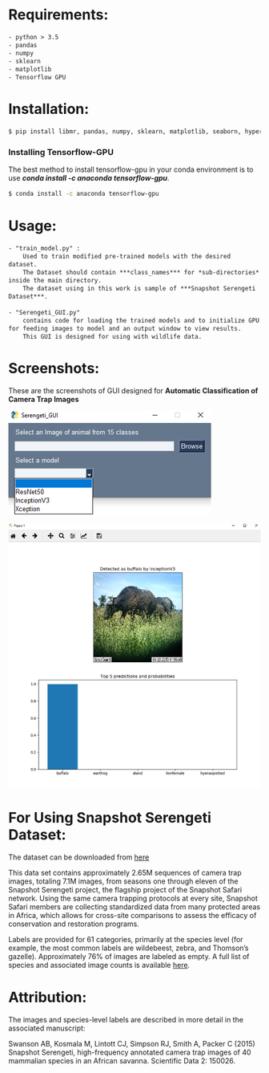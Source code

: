 # Requirements:
	- python > 3.5
	- pandas
	- numpy
	- sklearn
	- matplotlib
	- Tensorflow GPU
	
# Installation:

```sh
$ pip install libmr, pandas, numpy, sklearn, matplotlib, seaborn, hyperopt
```	

### Installing Tensorflow-GPU
The best method to install tensorflow-gpu in your conda environment is to use ***conda install -c anaconda tensorflow-gpu***.
	
```sh
$ conda install -c anaconda tensorflow-gpu
```

# Usage:

	- "train_model.py" :
		Used to train modified pre-trained models with the desired dataset. 
		The Dataset should contain ***class_names*** for *sub-directories* inside the main directory.
		The dataset using in this work is sample of ***Snapshot Serengeti Dataset***.
		
	- "Serengeti_GUI.py" 
		contains code for loading the trained models and to initialize GPU for feeding images to model and an output window to view results.
		This GUI is designed for using with wildlife data.
		
# Screenshots:
These are the screenshots of GUI designed for **Automatic Classification of Camera Trap Images**

![Screenshot of GUI](/Screenshots/Picture1.png)

![Screenshot of GUI](/Screenshots/Picture2.png)	

# For Using Snapshot Serengeti Dataset:

The dataset can be downloaded from [here](http://lila.science/datasets/snapshot-serengeti)

This data set contains approximately 2.65M sequences of camera trap images, totaling 7.1M images, from seasons one through eleven of the Snapshot Serengeti project, the flagship project of the Snapshot Safari network. Using the same camera trapping protocols at every site, Snapshot Safari members are collecting standardized data from many protected areas in Africa, which allows for cross-site comparisons to assess the efficacy of conservation and restoration programs. 

Labels are provided for 61 categories, primarily at the species level (for example, the most common labels are wildebeest, zebra, and Thomson’s gazelle). Approximately 76% of images are labeled as empty. A full list of species and associated image counts is available [here](https://lilablobssc.blob.core.windows.net/snapshotserengeti-v-2-0/SnapshotSerengeti_S1-11_v2.1.species_list.csv). 


# Attribution:

The images and species-level labels are described in more detail in the associated manuscript:

Swanson AB, Kosmala M, Lintott CJ, Simpson RJ, Smith A, Packer C (2015) Snapshot Serengeti, high-frequency annotated camera trap images of 40 mammalian species in an African savanna. Scientific Data 2: 150026. 
